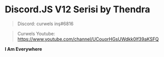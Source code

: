 # Discord.JS V12 Serisi by Thendra

> Discord: curwels inş#6816

> Curwels Youtube: https://www.youtube.com/channel/UCouorHGsUWdkk0lf39aKSFQ

**I Am Everywhere**
